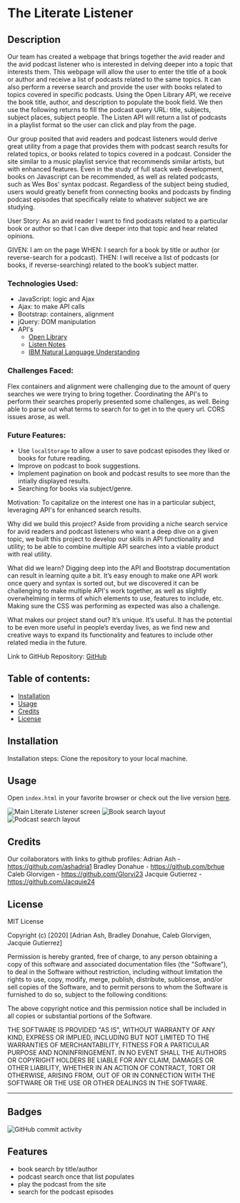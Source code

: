 # The Literate Listener
## Description 


Our team has created a webpage that brings together the avid reader and the avid podcast listener who is interested in delving deeper into a topic that interests them.  This webpage will allow the user to enter the title of a book or author and receive a list of podcasts related to the same topics.  It can also perform a reverse search and provide the user with books related to topics covered in specific podcasts.  Using the Open Library API, we receive the book title, author, and description to populate the book field.  We then use the following returns to fill the podcast query URL: title, subjects, subject places, subject people.  The Listen API will return a list of podcasts in a playlist format so the user can click and play from the page.  

Our group posited that avid readers and podcast listeners would derive great utility from a page that provides them with podcast search results for related topics, or books related to topics covered in a podcast.  Consider the site similar to a music playlist service that recommends similar artists, but with enhanced features.  Even in the study of full stack web development, books on Javascript can be recommended, as well as related podcasts, such as Wes Bos' syntax podcast.  Regardless of the subject being studied, users would greatly benefit from connecting books and podcasts by finding podcast episodes that specifically relate to whatever subject we are studying.

User Story:
As an avid reader I want to find podcasts related to a particular book or author so that I can dive deeper into that topic and hear related opinions.

GIVEN: I am on the page
WHEN: I search for a book by title or author (or reverse-search for a podcast).
THEN: I will receive a list of podcasts (or books, if reverse-searching) related to the book’s subject matter.


### Technologies Used:  
- JavaScript: logic and Ajax  
- Ajax: to make API calls  
- Bootstrap: containers, alignment  
- jQuery: DOM manipulation  
- API's
    - [Open Library](https://openlibrary.org/developers/api)
    - [Listen Notes](https://www.listennotes.com/api/)
    - [IBM Natural Language Understanding](https://cloud.ibm.com/apidocs/natural-language-understanding)

### Challenges Faced:
Flex containers and alignment were challenging due to the amount of query searches we were trying to bring together.  Coordinating the API's to perform their searches properly presented some challenges, as well.  Being able to parse out what terms to search for to get in to the query url.  CORS issues arose, as well.  

### Future Features:
- Use `localStorage` to allow a user to save podcast episodes they liked or books for future reading.
- Improve on podcast to book suggestions.
- Implement pagination on book and podcast results to see more than the intially displayed results.
- Searching for books via subject/genre.

Motivation:
To capitalize on the interest one has in a particular subject, leveraging API's for enhanced search results.

Why did we build this project? 
Aside from providing a niche search service for avid readers and podcast listeners who want a deep dive on a given topic, we built this project to develop our skills in API functionality and utility; to be able to combine multiple API searches into a viable product with real utility.  

What did we learn? 
Digging deep into the API and Bootstrap documentation can result in learning quite a bit.  It’s easy enough to make one API work once query and syntax is sorted out, but we discovered it can be challenging to make multiple API's work together, as well as slightly overwhelming in terms of which elements to use, features to include, etc.  Making sure the CSS was performing as expected was also a challenge.

What makes our project stand out?
It’s unique. It’s useful.  It has the potential to be even more useful in people’s everday lives, as we find new and creative ways to expand its functionality and features to include other related media in the future.

Link to GitHub Repository:
[GitHub](https://github.com/Glorvi23/literate-listener)


## Table of contents:

* [Installation](#installation)
* [Usage](#usage)
* [Credits](#credits)
* [License](#license)


## Installation

Installation steps:  Clone the repository to your local machine.  

## Usage 

Open `index.html` in your favorite browser or check out the live version [here](https://ashadria1.github.io/literate-listener/).

![Main Literate Listener screen](assets/images/literate_listener_open_screen.png)
![Book search layout](assets/images/Literate_Listener_booksearch.png)
![Podcast search layout](assets/images/Literate_Listener_podsearch.png)

## Credits
Our collaborators with links to github profiles:
    Adrian Ash - https://github.com/ashadria1
    Bradley Donahue - https://github.com/brhue
    Caleb Glorvigen - https://github.com/Glorvi23
    Jacquie Gutierrez - https://github.com/Jacquie24
## License

MIT License

Copyright (c) [2020] [Adrian Ash, Bradley Donahue, Caleb Glorvigen, Jacquie Gutierrez]

Permission is hereby granted, free of charge, to any person obtaining a copy
of this software and associated documentation files (the "Software"), to deal
in the Software without restriction, including without limitation the rights
to use, copy, modify, merge, publish, distribute, sublicense, and/or sell
copies of the Software, and to permit persons to whom the Software is
furnished to do so, subject to the following conditions:

The above copyright notice and this permission notice shall be included in all
copies or substantial portions of the Software.

THE SOFTWARE IS PROVIDED "AS IS", WITHOUT WARRANTY OF ANY KIND, EXPRESS OR
IMPLIED, INCLUDING BUT NOT LIMITED TO THE WARRANTIES OF MERCHANTABILITY,
FITNESS FOR A PARTICULAR PURPOSE AND NONINFRINGEMENT. IN NO EVENT SHALL THE
AUTHORS OR COPYRIGHT HOLDERS BE LIABLE FOR ANY CLAIM, DAMAGES OR OTHER
LIABILITY, WHETHER IN AN ACTION OF CONTRACT, TORT OR OTHERWISE, ARISING FROM,
OUT OF OR IN CONNECTION WITH THE SOFTWARE OR THE USE OR OTHER DEALINGS IN THE
SOFTWARE.

---

## Badges
![GitHub commit activity](https://img.shields.io/github/commit-activity/m/Glorvi23/project-1)
## Features
- book search by title/author
- podcast search once that list populates
- play the podcast from the site
- search for the podcast episodes  

